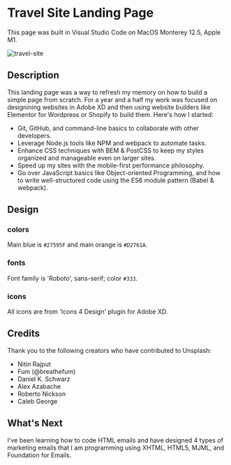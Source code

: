 # Travel Site Landing Page

This page was built in Visual Studio Code on MacOS Monterey 12.5, Apple M1.

![travel-site](app/assets/images/designfile.png)

## Description 

This landing page was a way to refresh my memory on how to build a simple page from scratch. For a year and a half my work was focused on designining websites in Adobe XD and then using website builders like Elementor for Wordpress or Shopify to build them. Here's how I started:  

- Git, GitHub, and command-line basics to collaborate with other developers.
- Leverage Node.js tools like NPM and webpack to automate tasks.
- Enhance CSS techniques with BEM & PostCSS to keep my styles organized and manageable even on larger sites.
- Speed up my sites with the mobile-first performance philosophy.
- Go over JavaScript basics like Object-oriented Programming, and how to write well-structured code using the ES6 module pattern (Babel & webpack).

## Design 

### colors 

Main blue is `#27595F` and main orange is `#D2761A`. 

### fonts

Font family is 'Roboto', sans-serif; color `#333`.

### icons 

All icons are from 'Icons 4 Design' plugin for Adobe XD. 

## Credits

Thank you to the following creators who have contributed to Unsplash:

- Nitin Rajput
- Fum (@breathefum)
- Daniel K. Schwarz
- Alex Azabache
- Roberto Nickson
- Caleb George

## What's Next

I've been learning how to code HTML emails and have designed 4 types of marketing emails that I am programming using XHTML, HTML5, MJML, and Foundation for Emails. 
